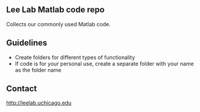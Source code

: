 ## Lee Lab Matlab code repo
Collects our commonly used Matlab code.

## Guidelines
* Create folders for different types of functionality
* If code is for your personal use, create a separate folder with your name as the folder name

## Contact
http://leelab.uchicago.edu
